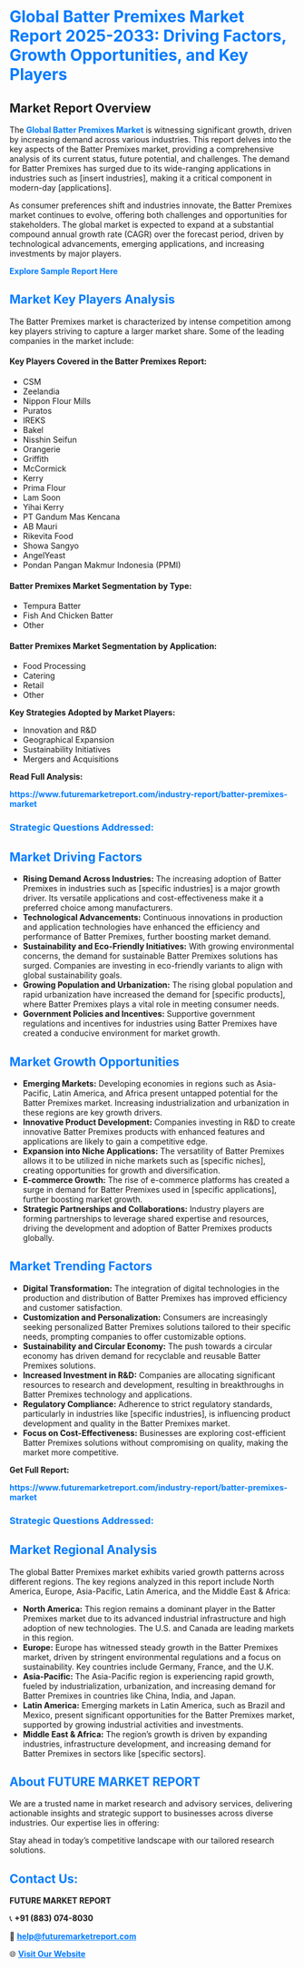 <h1 style="color: #007BFF;">Global Batter Premixes Market Report 2025-2033: Driving Factors, Growth Opportunities, and Key Players</h1>

<section id="overview">
<h2>Market Report Overview</h2>
<p>The <a href="https://www.futuremarketreport.com/industry-report/batter-premixes-market" style="color: #007BFF; text-decoration: none;"><strong>Global Batter Premixes Market</strong></a> is witnessing significant growth, driven by increasing demand across various industries. This report delves into the key aspects of the Batter Premixes market, providing a comprehensive analysis of its current status, future potential, and challenges. The demand for Batter Premixes has surged due to its wide-ranging applications in industries such as [insert industries], making it a critical component in modern-day [applications].</p>
<p>As consumer preferences shift and industries innovate, the Batter Premixes market continues to evolve, offering both challenges and opportunities for stakeholders. The global market is expected to expand at a substantial compound annual growth rate (CAGR) over the forecast period, driven by technological advancements, emerging applications, and increasing investments by major players.</p>
</section>

<section id="overview">
<p><a href="https://www.futuremarketreport.com/request-sample/reportId=49160" style="color: #007BFF; text-decoration: none;"><strong>Explore Sample Report Here</strong></a></p>
</section>

<section id="key-players">
<h2 style="color: #007BFF;">Market Key Players Analysis</h2>
<p>The Batter Premixes market is characterized by intense competition among key players striving to capture a larger market share. Some of the leading companies in the market include:</p>
<h4>Key Players Covered in the Batter Premixes Report:</h4>
<ul><li>CSM</li><li>Zeelandia</li><li>Nippon Flour Mills</li><li>Puratos</li><li>IREKS</li><li>Bakel</li><li>Nisshin Seifun</li><li>Orangerie</li><li>Griffith</li><li>McCormick</li><li>Kerry</li><li>Prima Flour</li><li>Lam Soon</li><li>Yihai Kerry</li><li>PT Gandum Mas Kencana</li><li>AB Mauri</li><li>Rikevita Food</li><li>Showa Sangyo</li><li>AngelYeast</li><li>Pondan Pangan Makmur Indonesia (PPMI)</li></ul>
<h4>Batter Premixes Market Segmentation by Type:</h4>
<ul><li>Tempura Batter</li><li>Fish And Chicken Batter</li><li>Other</li></ul>

<h4>Batter Premixes Market Segmentation by Application:</h4>
<ul><li>Food Processing</li><li>Catering</li><li>Retail</li><li>Other</li></ul>
<p><strong>Key Strategies Adopted by Market Players:</strong></p>
<ul>
<li>Innovation and R&D</li>
<li>Geographical Expansion</li>
<li>Sustainability Initiatives</li>
<li>Mergers and Acquisitions</li>
</ul>
</section>

<section>
<p><strong>Read Full Analysis: </strong></p><a href="https://www.futuremarketreport.com/industry-report/batter-premixes-market" style="color: #007BFF; text-decoration: none;"><strong>https://www.futuremarketreport.com/industry-report/batter-premixes-market</strong></a>
<h3 style="color: #007BFF;">Strategic Questions Addressed:</h3>
</section>

<section id="driving-factors">
<h2 style="color: #007BFF;">Market Driving Factors</h2>
<ul>
<li><strong>Rising Demand Across Industries:</strong> The increasing adoption of Batter Premixes in industries such as [specific industries] is a major growth driver. Its versatile applications and cost-effectiveness make it a preferred choice among manufacturers.</li>
<li><strong>Technological Advancements:</strong> Continuous innovations in production and application technologies have enhanced the efficiency and performance of Batter Premixes, further boosting market demand.</li>
<li><strong>Sustainability and Eco-Friendly Initiatives:</strong> With growing environmental concerns, the demand for sustainable Batter Premixes solutions has surged. Companies are investing in eco-friendly variants to align with global sustainability goals.</li>
<li><strong>Growing Population and Urbanization:</strong> The rising global population and rapid urbanization have increased the demand for [specific products], where Batter Premixes plays a vital role in meeting consumer needs.</li>
<li><strong>Government Policies and Incentives:</strong> Supportive government regulations and incentives for industries using Batter Premixes have created a conducive environment for market growth.</li>
</ul>
</section>

<section id="growth-opportunities">
<h2 style="color: #007BFF;">Market Growth Opportunities</h2>
<ul>
<li><strong>Emerging Markets:</strong> Developing economies in regions such as Asia-Pacific, Latin America, and Africa present untapped potential for the Batter Premixes market. Increasing industrialization and urbanization in these regions are key growth drivers.</li>
<li><strong>Innovative Product Development:</strong> Companies investing in R&D to create innovative Batter Premixes products with enhanced features and applications are likely to gain a competitive edge.</li>
<li><strong>Expansion into Niche Applications:</strong> The versatility of Batter Premixes allows it to be utilized in niche markets such as [specific niches], creating opportunities for growth and diversification.</li>
<li><strong>E-commerce Growth:</strong> The rise of e-commerce platforms has created a surge in demand for Batter Premixes used in [specific applications], further boosting market growth.</li>
<li><strong>Strategic Partnerships and Collaborations:</strong> Industry players are forming partnerships to leverage shared expertise and resources, driving the development and adoption of Batter Premixes products globally.</li>
</ul>
</section>

<section id="trending-factors">
<h2 style="color: #007BFF;">Market Trending Factors</h2>
<ul>
<li><strong>Digital Transformation:</strong> The integration of digital technologies in the production and distribution of Batter Premixes has improved efficiency and customer satisfaction.</li>
<li><strong>Customization and Personalization:</strong> Consumers are increasingly seeking personalized Batter Premixes solutions tailored to their specific needs, prompting companies to offer customizable options.</li>
<li><strong>Sustainability and Circular Economy:</strong> The push towards a circular economy has driven demand for recyclable and reusable Batter Premixes solutions.</li>
<li><strong>Increased Investment in R&D:</strong> Companies are allocating significant resources to research and development, resulting in breakthroughs in Batter Premixes technology and applications.</li>
<li><strong>Regulatory Compliance:</strong> Adherence to strict regulatory standards, particularly in industries like [specific industries], is influencing product development and quality in the Batter Premixes market.</li>
<li><strong>Focus on Cost-Effectiveness:</strong> Businesses are exploring cost-efficient Batter Premixes solutions without compromising on quality, making the market more competitive.</li>
</ul>
</section>

<section>
<p><strong>Get Full Report: </strong></p><a href="https://www.futuremarketreport.com/industry-report/batter-premixes-market" style="color: #007BFF; text-decoration: none;"><strong>https://www.futuremarketreport.com/industry-report/batter-premixes-market</strong></a>
<h3 style="color: #007BFF;">Strategic Questions Addressed:</h3>
</section>


<section id="regional-analysis">
<h2 style="color: #007BFF;">Market Regional Analysis</h2>
<p>The global Batter Premixes market exhibits varied growth patterns across different regions. The key regions analyzed in this report include North America, Europe, Asia-Pacific, Latin America, and the Middle East & Africa:</p>
<ul>
<li><strong>North America:</strong> This region remains a dominant player in the Batter Premixes market due to its advanced industrial infrastructure and high adoption of new technologies. The U.S. and Canada are leading markets in this region.</li>
<li><strong>Europe:</strong> Europe has witnessed steady growth in the Batter Premixes market, driven by stringent environmental regulations and a focus on sustainability. Key countries include Germany, France, and the U.K.</li>
<li><strong>Asia-Pacific:</strong> The Asia-Pacific region is experiencing rapid growth, fueled by industrialization, urbanization, and increasing demand for Batter Premixes in countries like China, India, and Japan.</li>
<li><strong>Latin America:</strong> Emerging markets in Latin America, such as Brazil and Mexico, present significant opportunities for the Batter Premixes market, supported by growing industrial activities and investments.</li>
<li><strong>Middle East & Africa:</strong> The region’s growth is driven by expanding industries, infrastructure development, and increasing demand for Batter Premixes in sectors like [specific sectors].</li>
</ul>
</section>

<footer>
<h2 style="color: #007BFF;">About FUTURE MARKET REPORT</h2>
<p>We are a trusted name in market research and advisory services, delivering actionable insights and strategic support to businesses across diverse industries. Our expertise lies in offering:</p>

<p>Stay ahead in today’s competitive landscape with our tailored research solutions.</p>

<h2 style="color: #007BFF;">Contact Us:</h2>
<p><strong>FUTURE MARKET REPORT</strong></p>
<p>📞 <strong>+91 (883) 074-8030</strong></p>
<p>📧 <strong><a href="mailto:help@futuremarketreport.com" style="color: #007BFF;">help@futuremarketreport.com</a></strong></p>
<p>🌐 <strong><a href="https://www.futuremarketreport.com/" style="color: #007BFF;">Visit Our Website</a></strong></p>
</footer>